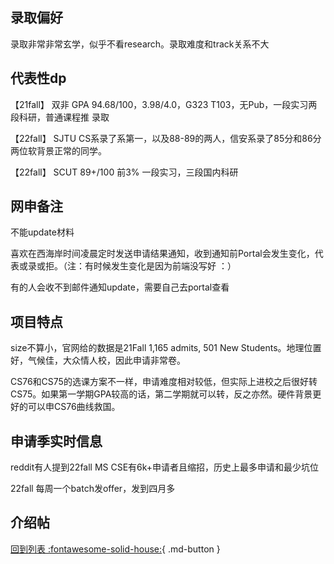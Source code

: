## 录取偏好
录取非常非常玄学，似乎不看research。录取难度和track关系不大

## 代表性dp
【21fall】 双非 GPA 94.68/100，3.98/4.0，G323 T103，无Pub，一段实习两段科研，普通课程推 录取

【22fall】 SJTU CS系录了系第一，以及88-89的两人，信安系录了85分和86分两位软背景正常的同学。

【22fall】 SCUT 89+/100 前3% 一段实习，三段国内科研

## 网申备注
不能update材料

喜欢在西海岸时间凌晨定时发送申请结果通知，收到通知前Portal会发生变化，代表或录或拒。（注：有时候发生变化是因为前端没写好 ：）

有的人会收不到邮件通知update，需要自己去portal查看

## 项目特点
size不算小，官网给的数据是21Fall 1,165 admits, 501 New Students。地理位置好，气候佳，大众情人校，因此申请非常卷。

CS76和CS75的选课方案不一样，申请难度相对较低，但实际上进校之后很好转CS75。如果第一学期GPA较高的话，第二学期就可以转，反之亦然。硬件背景更好的可以申CS76曲线救国。

## 申请季实时信息
reddit有人提到22fall MS CSE有6k+申请者且缩招，历史上最多申请和最少坑位

22fall 每周一个batch发offer，发到四月多

## 介绍帖

[回到列表 :fontawesome-solid-house:](选校梯度.md){ .md-button }
